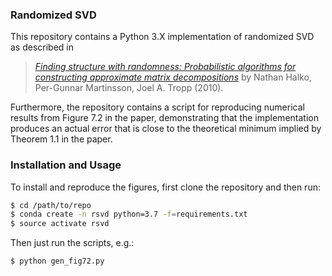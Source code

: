 ### Randomized SVD

This repository contains a Python 3.X implementation of randomized SVD as described in

> [_Finding structure with randomness: Probabilistic algorithms for constructing approximate matrix decompositions_](https://arxiv.org/abs/0909.4061) by
Nathan Halko, Per-Gunnar Martinsson, Joel A. Tropp (2010).

Furthermore, the repository contains a script for reproducing numerical results from Figure 7.2 in the paper, demonstrating that the implementation produces an actual error that is close to the theoretical minimum implied by Theorem 1.1 in the paper.

### Installation and Usage

To install and reproduce the figures, first clone the repository and then run:

```bash
$ cd /path/to/repo
$ conda create -n rsvd python=3.7 -f=requirements.txt
$ source activate rsvd
```

Then just run the scripts, e.g.:

```bash
$ python gen_fig72.py
```